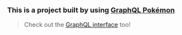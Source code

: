 ### This is a project built by using [GraphQL Pokémon](https://github.com/lucasbento/graphql-pokemon)

> Check out the [GraphQL interface](https://graphql-pokemon.now.sh/) too!
